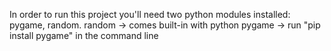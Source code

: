 In order to run this project you'll need two python modules installed: pygame, random.
random -> comes built-in with python
pygame -> run "pip install pygame" in the command line
